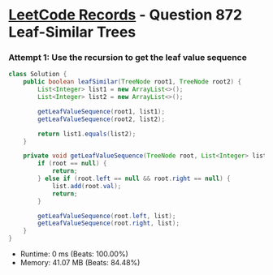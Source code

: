 # [LeetCode Records](../../README.md) - Question 872 Leaf-Similar Trees

### Attempt 1: Use the recursion to get the leaf value sequence
```java
class Solution {
    public boolean leafSimilar(TreeNode root1, TreeNode root2) {
        List<Integer> list1 = new ArrayList<>();
        List<Integer> list2 = new ArrayList<>();

        getLeafValueSequence(root1, list1);
        getLeafValueSequence(root2, list2);

        return list1.equals(list2);
    }

    private void getLeafValueSequence(TreeNode root, List<Integer> list) {
        if (root == null) {
            return;
        } else if (root.left == null && root.right == null) {
            list.add(root.val);
            return;
        }

        getLeafValueSequence(root.left, list);
        getLeafValueSequence(root.right, list);
    }
}
```
- Runtime: 0 ms (Beats: 100.00%)
- Memory: 41.07 MB (Beats: 84.48%)

<br>
